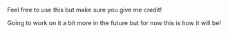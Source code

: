 Feel free to use this but make sure you give me credit!

Going to work on it a bit more in the future but for now this is how it will be!
